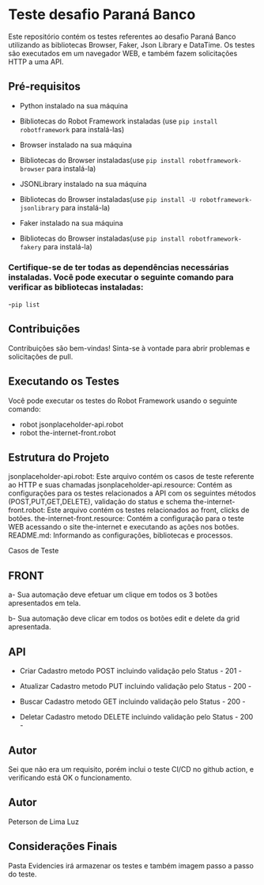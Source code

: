 # Teste desafio Paraná Banco
Este repositório contém os testes referentes ao desafio Paraná Banco utilizando as bibliotecas Browser, Faker, Json Library e DataTime. Os testes são executados em um navegador WEB, e também fazem solicitações HTTP a uma API.

## Pré-requisitos
- Python instalado na sua máquina
- Bibliotecas do Robot Framework instaladas (use `pip install robotframework` para instalá-las)

- Browser instalado na sua máquina
- Bibliotecas do Browser instaladas(use `pip install robotframework-browser` para instalá-la)

- JSONLibrary instalado na sua máquina
- Bibliotecas do Browser instaladas(use `pip install -U robotframework-jsonlibrary` para instalá-la)

- Faker instalado na sua máquina
- Bibliotecas do Browser instaladas(use `pip install robotframework-fakery` para instalá-la)

### Certifique-se de ter todas as dependências necessárias instaladas. Você pode executar o seguinte comando para verificar as bibliotecas instaladas:
-`pip list`

## Contribuições
Contribuições são bem-vindas! Sinta-se à vontade para abrir problemas e solicitações de pull.

## Executando os Testes
Você pode executar os testes do Robot Framework usando o seguinte comando:
- robot jsonplaceholder-api.robot
- robot the-internet-front.robot

## Estrutura do Projeto
jsonplaceholder-api.robot: Este arquivo contém os casos de teste referente ao HTTP e suas chamadas
jsonplaceholder-api.resource: Contém as configurações para os testes relacionados a API com os seguintes métodos (POST,PUT,GET,DELETE), validação do status e schema
the-internet-front.robot: Este arquivo contém os testes relacionados ao front, clicks de botões.
the-internet-front.resource: Contém a configuração para o teste WEB acessando o site the-internet e executando as ações nos botões.
README.md: Informando as configurações, bibliotecas e processos.

Casos de Teste
## FRONT
a- Sua automação deve efetuar um clique em todos os 3 botões apresentados em tela.

b- Sua automação deve clicar em todos os botões edit e delete da grid apresentada.

## API
- Criar Cadastro metodo POST incluindo validação pelo Status - 201 - 

- Atualizar Cadastro metodo PUT incluindo validação pelo Status - 200 - 

- Buscar Cadastro metodo GET incluindo validação pelo Status - 200 - 

- Deletar Cadastro metodo DELETE incluindo validação pelo Status - 200 - 

## Autor
Sei que não era um requisito, porém inclui o teste CI/CD no github action, e verificando está OK o funcionamento.

## Autor
Peterson de Lima Luz

## Considerações Finais
Pasta Evidencies irá armazenar os testes e também imagem passo a passo do teste.
